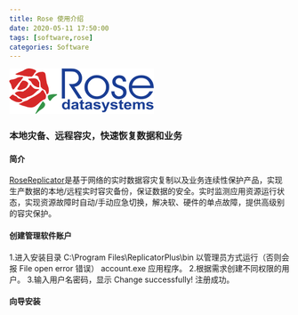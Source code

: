 ```yaml
---
title: Rose 使用介绍
date: 2020-05-11 17:50:00
tags: [software,rose]
categories: Software
---
```

<img src="https://raw.githubusercontent.com/Sadness96/sadness96.github.io/master/images/blog/software-Rose/rose_log.png"/>

### 本地灾备、远程容灾，快速恢复数据和业务
<!-- more -->
#### 简介
[RoseReplicator](http://www.rosedata.com/index.php/Prodetail/index/proid/24)是基于网络的实时数据容灾复制以及业务连续性保护产品，实现生产数据的本地/远程实时容灾备份，保证数据的安全。实时监测应用资源运行状态，实现资源故障时自动/手动应急切换，解决软、硬件的单点故障，提供高级别的容灾保护。

#### 创建管理软件账户
1.进入安装目录 C:\Program Files\ReplicatorPlus\bin 以管理员方式运行（否则会报 File open error 错误） account.exe 应用程序。
2.根据需求创建不同权限的用户。
3.输入用户名密码，显示 Change successfully! 注册成功。

#### 向导安装

